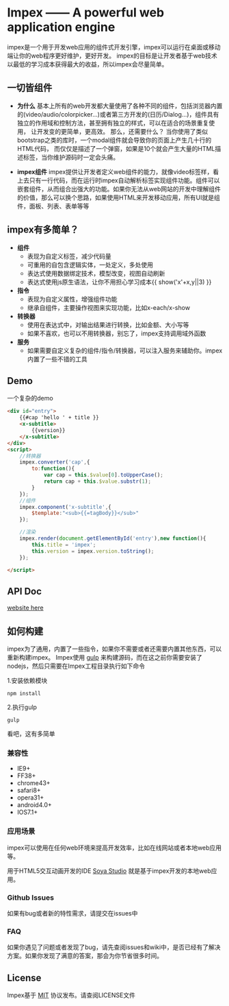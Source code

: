 # Impex —— A powerful web application engine

impex是一个用于开发web应用的组件式开发引擎，impex可以运行在桌面或移动端让你的web程序更好维护，更好开发。
impex的目标是让开发者基于web技术以最低的学习成本获得最大的收益，所以impex会尽量简单。
	
## 一切皆组件
* **为什么**
基本上所有的web开发都大量使用了各种不同的组件，包括浏览器内置的(video/audio/colorpicker...)或者第三方开发的(日历/Dialog...)，组件具有独立的作用域和控制方法，甚至拥有独立的样式，可以在适合的场景重复使用，
让开发变的更简单，更高效。
那么，还需要什么？
当你使用了类似bootstrap之类的库时，一个modal组件就会导致你的页面上产生几十行的HTML代码，
而仅仅是描述了一个弹窗，如果是10个就会产生大量的HTML描述标签，当你维护源码时一定会头痛。

* **impex组件**
impex提供让开发者定义web组件的能力，就像video标签样，看上去只有一行代码，而在运行时impex自动解析标签实现组件功能。组件可以嵌套组件，从而组合出强大的功能。如果你无法从web网站的开发中理解组件的价值，那么可以换个思路，如果使用HTML来开发移动应用，所有UI就是组件，面板、列表、表单等等

## impex有多简单？
* **组件**
    * 表现为自定义标签，减少代码量
	* 可重用的自包含逻辑实体，一处定义，多处使用
    * 表达式使用数据绑定技术，模型改变，视图自动刷新
    * 表达式使用js原生语法，让你不用担心学习成本{{ show('x'+x,y||3) }}
* **指令**
    * 表现为自定义属性，增强组件功能
    * 继承自组件，主要操作视图来实现功能，比如x-each/x-show
* **转换器**
    * 使用在表达式中，对输出结果进行转换，比如金额、大小写等
    * 如果不喜欢，也可以不用转换器，别忘了，impex支持调用域外函数
* **服务**
    * 如果需要自定义复杂的组件/指令/转换器，可以注入服务来辅助你。impex内置了一些不错的工具

## Demo

一个复杂的demo

```html
<div id="entry">
    {{#cap 'hello ' + title }}
    <x-subtitle>
        {{version}}
    </x-subtitle>
</div>
<script>
	//转换器
    impex.converter('cap',{
        to:function(){
            var cap = this.$value[0].toUpperCase();
            return cap + this.$value.substr(1);
        }
    });
    //组件
    impex.component('x-subtitle',{
        $template:"<sub>{{=tagBody}}</sub>"
    });

    //渲染
    impex.render(document.getElementById('entry'),new function(){
        this.title = 'impex';
        this.version = impex.version.toString();
    });

</script>
```

## API Doc
[website here](http://mrsoya.github.io/impex/doc)

## 如何构建

impex为了通用，内置了一些指令，如果你不需要或者还需要内置其他东西，可以重新构建impex。
Impex使用 [gulp](http://gulpjs.com) 来构建源码，而在这之前你需要安装了nodejs，然后只需要在Impex工程目录执行如下命令

	
1.安装依赖模块
	
	npm install
	
2.执行gulp

    gulp

看吧，这有多简单

### 兼容性
* IE9+
* FF38+
* chrome43+
* safari8+
* opera31+
* android4.0+
* IOS7.1+

### 应用场景
impex可以使用在任何web环境来提高开发效率，比如在线网站或者本地web应用等。

用于HTML5交互动画开发的IDE [Soya Studio](http://soya2d.com/ide/) 就是基于impex开发的本地web应用。

### Github Issues

如果有bug或者新的特性需求，请提交在issues中

### FAQ

如果你遇见了问题或者发现了bug，请先查阅issues和wiki中，是否已经有了解决方案。如果你发现了满意的答案，那会为你节省很多时间。

## License

Impex基于 [MIT](http://opensource.org/licenses/MIT) 协议发布。请查阅LICENSE文件
